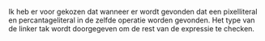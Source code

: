 Ik heb er voor gekozen dat wanneer er wordt gevonden dat een pixelliteral en percantageliteral in de zelfde operatie worden gevonden. 
Het type van de linker tak wordt doorgegeven om de rest van de expressie te checken.